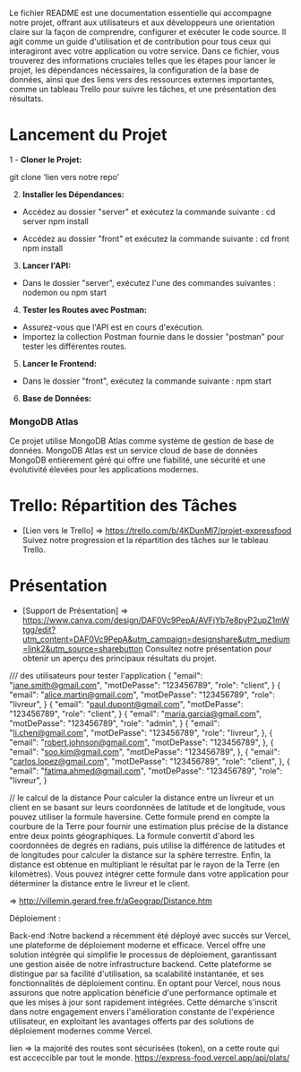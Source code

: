 Le fichier README est une documentation essentielle qui accompagne notre  projet, offrant aux utilisateurs et aux développeurs une orientation claire sur la façon de comprendre, configurer et exécuter le code source. Il agit comme un guide d'utilisation et de contribution pour tous ceux qui interagiront avec votre application ou votre service. Dans ce fichier, vous trouverez des informations cruciales telles que les étapes pour lancer le projet, les dépendances nécessaires, la configuration de la base de données, ainsi que des liens vers des ressources externes importantes, comme un tableau Trello pour suivre les tâches, et une présentation des résultats. 
# Lancement du Projet
1 - **Cloner le Projet:**

git clone ‘lien vers notre repo’

2. **Installer les Dépendances:**
- Accédez au dossier "server" et exécutez la commande suivante :
  cd server
  npm install

- Accédez au dossier "front" et exécutez la commande suivante :
  cd front
  npm install

3. **Lancer l'API:**
- Dans le dossier "server", exécutez l'une des commandes suivantes :
  nodemon  ou  npm start

4. **Tester les Routes avec Postman:**
- Assurez-vous que l'API est en cours d'exécution.
- Importez la collection Postman fournie dans le dossier "postman" pour tester les différentes routes.

5. **Lancer le Frontend:**
- Dans le dossier "front", exécutez la commande suivante : npm start


6. **Base de Données:**

### MongoDB Atlas

Ce projet utilise MongoDB Atlas comme système de gestion de base de données. 
MongoDB Atlas est un service cloud de base de données MongoDB entièrement géré qui offre une fiabilité,
 une sécurité et une évolutivité élevées pour les applications modernes.

# Trello: Répartition des Tâches
- [Lien vers le Trello] => https://trello.com/b/4KDunMl7/projet-expressfood
Suivez notre progression et la répartition des tâches sur le tableau Trello. 

# Présentation
- [Support de Présentation] => https://www.canva.com/design/DAF0Vc9PepA/AVFjYb7e8pyP2upZ1mWtgg/edit?utm_content=DAF0Vc9PepA&utm_campaign=designshare&utm_medium=link2&utm_source=sharebutton
Consultez notre présentation pour obtenir un aperçu des principaux résultats du projet.


/// des utilisateurs pour tester l'application
{
    "email": "jane.smith@gmail.com",
    "motDePasse": "123456789",
    "role": "client",
  }
  {
    "email": "alice.martin@gmail.com",
    "motDePasse": "123456789",
    "role": "livreur",
  }
  {
    "email": "paul.dupont@gmail.com",
    "motDePasse": "123456789",
    "role": "client",
  }
  {
    "email": "maria.garcia@gmail.com",
    "motDePasse": "123456789", 
    "role": "admin",
  }
  {
    "email": "li.chen@gmail.com",
    "motDePasse": "123456789",
    "role": "livreur",
  },
  {
    "email": "robert.johnson@gmail.com",
    "motDePasse": "123456789",
  },
  {
    "email": "soo.kim@gmail.com",
    "motDePasse": "123456789",
  },
  {
    "email": "carlos.lopez@gmail.com",
    "motDePasse": "123456789",
    "role": "client",
  },
  {
    "email": "fatima.ahmed@gmail.com",
    "motDePasse": "123456789",
    "role": "livreur",
  }

  // le calcul de la distance
  Pour calculer la distance entre un livreur et un client en se basant sur leurs coordonnées 
  de latitude et de longitude, vous pouvez utiliser la formule haversine. 
  Cette formule prend en compte la courbure de la Terre pour fournir une estimation 
  plus précise de la distance entre deux points géographiques. La formule convertit 
  d'abord les coordonnées de degrés en radians, puis utilise la différence de latitudes 
  et de longitudes pour calculer la distance sur la sphère terrestre. Enfin, la distance 
  est obtenue en multipliant le résultat par le rayon de la Terre (en kilomètres). 
  Vous pouvez intégrer cette formule dans votre application pour déterminer la distance 
  entre le livreur et le client.

  => http://villemin.gerard.free.fr/aGeograp/Distance.htm

Déploiement :

Back-end :Notre backend a récemment été déployé avec succès sur Vercel, une plateforme de déploiement 
moderne et efficace. Vercel offre une solution intégrée qui simplifie le processus de déploiement, 
garantissant une gestion aisée de notre infrastructure backend. Cette plateforme se distingue par 
sa facilité d'utilisation, sa scalabilité instantanée, et ses fonctionnalités de déploiement continu. 
En optant pour Vercel, nous nous assurons que notre application bénéficie d'une performance optimale
et que les mises à jour sont rapidement intégrées.
Cette démarche s'inscrit dans notre engagement envers l'amélioration constante de l'expérience utilisateur,
en exploitant les avantages offerts par des solutions de déploiement modernes comme Vercel.

lien => la majorité des routes sont sécurisées (token), on a cette route qui est acceccible par tout le monde.
https://express-food.vercel.app/api/plats/